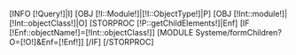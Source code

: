 [INFO [!Query!]|I]
[OBJ [!I::Module!]|[!I::ObjectType!]|P]
[OBJ [!Int::module!]|[!Int::objectClass!]|O]
[STORPROC [!P::getChildElements!]|Enf]
	[IF [!Enf::objectName!]=[!Int::objectClass!]]
		[MODULE Systeme/formChildren?O=[!O!]&Enf=[!Enf!]]
	[/IF]
[/STORPROC]
